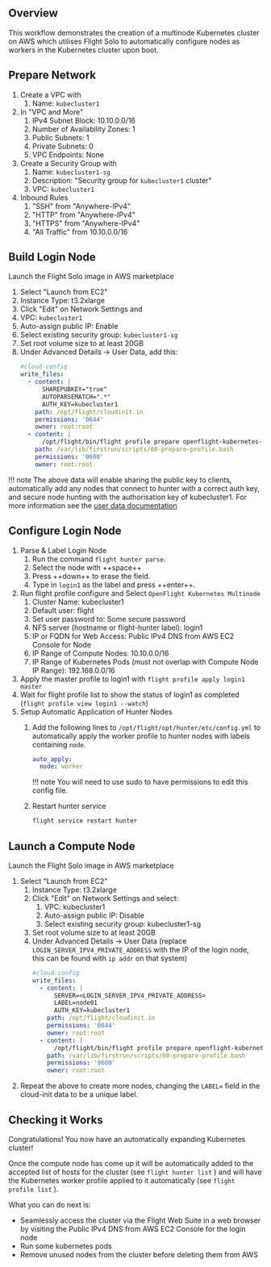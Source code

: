 ## Overview

This workflow demonstrates the creation of a multinode Kubernetes cluster on AWS which utilises Flight Solo to automatically configure nodes as workers in the Kubernetes cluster upon boot.

## Prepare Network

1. Create a VPC with
    1. Name: `kubecluster1`
1. In "VPC and More"
    1. IPv4 Subnet Block: 10.10.0.0/16
    1. Number of Availability Zones: 1
    1. Public Subnets: 1
    1. Private Subnets: 0
    1. VPC Endpoints: None
1. Create a Security Group with
    1. Name: `kubecluster1-sg`
    1. Description: "Security group for `kubecluster1` cluster"
    1. VPC: `kubecluster1`
1. Inbound Rules
    1. "SSH" from "Anywhere-IPv4"
    1. "HTTP" from "Anywhere-IPv4"
    1. "HTTPS" from "Anywhere-IPv4"
    1. "All Traffic" from 10.10.0.0/16

## Build Login Node

Launch the Flight Solo image in AWS marketplace

1. Select "Launch from EC2"
1. Instance Type: t3.2xlarge
1. Click "Edit" on Network Settings and
1. VPC: `kubecluster1`
1. Auto-assign public IP: Enable
1. Select existing security group: `kubecluster1-sg`
1. Set root volume size to at least 20GB
1. Under Advanced Details -> User Data, add this:
    ```yaml
    #cloud-config
    write_files:
      - content: |
          SHAREPUBKEY="true"
          AUTOPARSEMATCH=".*"
          AUTH_KEY=kubecluster1
        path: /opt/flight/cloudinit.in
        permissions: '0644'
        owner: root:root
      - content: |
          /opt/flight/bin/flight profile prepare openflight-kubernetes-multinode
        path: /var/lib/firstrun/scripts/00-prepare-profile.bash
        permissions: '0600'
        owner: root:root
    ```

!!! note
    The above data will enable sharing the public key to clients, automatically add any nodes that connect to hunter with a correct auth key, and secure node hunting with the authorisation key of kubecluster1. For more information see the [user data documentation](../../understand-solo/user-data.md)

## Configure Login Node

1. Parse & Label Login Node
    1. Run the command `flight hunter parse`.
    1. Select the node with ++space++
    1. Press ++down++ to erase the field.
    1. Type in `login1` as the label and press ++enter++.
1. Run flight profile configure and Select `OpenFlight Kubernetes Multinode`
    1. Cluster Name: kubecluster1
    1. Default user: flight
    1. Set user password to: Some secure password
    1. NFS server (hostname or flight-hunter label): login1
    1. IP or FQDN for Web Access: Public IPv4 DNS from AWS EC2 Console for Node
    1. IP Range of Compute Nodes: 10.10.0.0/16
    1. IP Range of Kubernetes Pods (must not overlap with Compute Node IP Range): 192.168.0.0/16
1. Apply the master profile to login1 with `flight profile apply login1 master`
1. Wait for flight profile list to show the status of login1 as completed (`flight profile view login1 --watch`) 
1. Setup Automatic Application of Hunter Nodes
    1. Add the following lines to `/opt/flight/opt/hunter/etc/config.yml` to automatically apply the worker profile to hunter nodes with labels containing `node`.
        ```yaml
        auto_apply:
          node: worker
        ```

        !!! note
            You will need to use sudo to have permissions to edit this config file.

    1. Restart hunter service
        ```bash
        flight service restart hunter
        ```

## Launch a Compute Node

Launch the Flight Solo image in AWS marketplace

1. Select "Launch from EC2"
    1. Instance Type: t3.2xlarge
    1. Click "Edit" on Network Settings and select:
        1. VPC: kubecluster1
        1. Auto-assign public IP: Disable
        1. Select existing security group: kubecluster1-sg
    1. Set root volume size to at least 20GB
    1. Under Advanced Details -> User Data (replace `LOGIN_SERVER_IPV4_PRIVATE_ADDRESS` with the IP of the login node, this can be found with `ip addr` on that system)
        ```yaml
        #cloud-config
        write_files:
          - content: |
              SERVER=<LOGIN_SERVER_IPV4_PRIVATE_ADDRESS>
              LABEL=node01
              AUTH_KEY=kubecluster1
            path: /opt/flight/cloudinit.in
            permissions: '0644'
            owner: root:root
          - content: |
              /opt/flight/bin/flight profile prepare openflight-kubernetes-multinode
            path: /var/lib/firstrun/scripts/00-prepare-profile.bash
            permissions: '0600'
            owner: root:root
        ```
1. Repeat the above to create more nodes, changing the `LABEL=` field in the cloud-init data to be a unique label.

## Checking it Works

Congratulations! You now have an automatically expanding Kubernetes cluster!

Once the compute node has come up it will be automatically added to the accepted list of hosts for
the cluster (see `flight hunter list` ) and will have the Kubernetes worker profile applied to it
automatically (see `flight profile list` ).

What you can do next is:

- Seamlessly access the cluster via the Flight Web Suite in a web browser by visiting the Public IPv4 DNS from AWS EC2 Console for the login node
- Run some kubernetes pods
- Remove unused nodes from the cluster before deleting them from AWS

